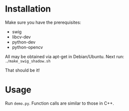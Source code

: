 # Installation #

Make sure you have the prerequisites:
  * swig
  * libcv-dev
  * python-dev
  * python-opencv

All may be obtained via apt-get in Debian/Ubuntu.
Next run:
`./make_swig_shadow.sh`

That should be it!

# Usage #

Run `demo.py`.  Function calls are similar to those in C++.